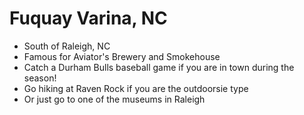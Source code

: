 # Fuquay Varina, NC

- South of Raleigh, NC
- Famous for Aviator's Brewery and Smokehouse
- Catch a Durham Bulls baseball game if you are in town during the season!
- Go hiking at Raven Rock if you are the outdoorsie type
- Or just go to one of the museums in Raleigh
